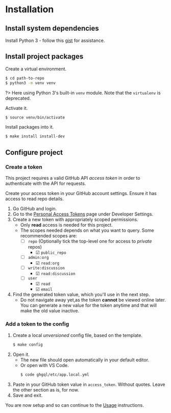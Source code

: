 # Installation


## Install system dependencies

Install Python 3 - follow this [gist](https://gist.github.com/MichaelCurrin/3a4d14ba1763b4d6a1884f56a01412b7) for assistance.


## Install project packages

Create a virtual environment.

```sh
$ cd path-to-repo
$ python3 -m venv venv
```

?> Here using Python 3's built-in `venv` module. Note that the `virtualenv` is deprecated.

Activate it.

```sh
$ source venv/bin/activate
```

Install packages into it.

```sh
$ make install install-dev
```


## Configure project

### Create a token

This project requires a valid GitHub API _access token_ in order to authenticate with the API for requests.

Create your access token in your GitHub account settings. Ensure it has access to read repo details.

1. Go GitHub and login.
2. Go to the [Personal Access Tokens](https://github.com/settings/tokens) page under Developer Settings.
3. Create a new token with appropriately scoped permissions.
    - Only **read** access is needed for this project.
    - The scopes needed depends on what you want to query. Some recommended scopes are:
        * ☐ `repo` (Optionally tick the top-level one for access to _private_ repos)
            - ☑ `public_repo`
        * ☐ `admin:org`
            - ☑ `read:org`
        * ☐ `write:discussion`
            - ☑ `read:discussion`
        * ☐ `user`
            - ☑ `read`
            - ☑ `email`
4. Find the generated token value, which you'll use in the next step.
    - Do not navigate away yet,as the token **cannot** be viewed online later. You can generate a new value for the token anytime and that will make the old value inactive.

### Add a token to the config

1. Create a local _unversioned_ config file, based on the template.
    ```bash
    $ make config
    ```
1. Open it.
    - The new file should open automatically in your default editor.
    - Or open with VS Code.
        ```sh
        $ code ghgql/etc/app.local.yml
        ```
1. Paste in your GitHub token value in `access_token`. Without quotes. Leave the other section as is, for now.
1. Save and exit.

You are now setup and so can continue to the [Usage](usage.md) instructions.

